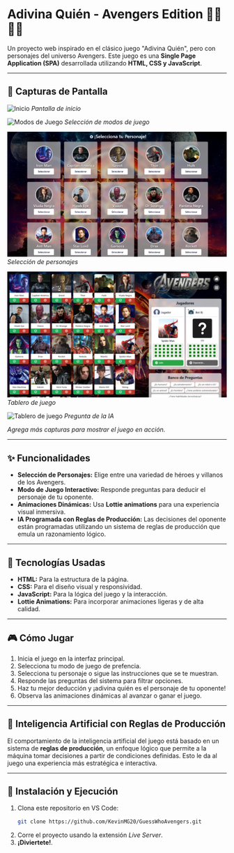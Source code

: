 # Adivina Quién - Avengers Edition 🦸‍♂️🦸‍♀️

Un proyecto web inspirado en el clásico juego "Adivina Quién", pero con personajes del universo Avengers. Este juego es una **Single Page Application (SPA)** desarrollada utilizando **HTML, CSS y JavaScript**. 

---

## 📸 Capturas de Pantalla

![Inicio](./Capturas/Start.png)
*Pantalla de inicio*

![Modos de Juego](./Capturas/GameModes.png)
*Selección de modos de juego*

![Selector de personajes](./Capturas/CharacterSelector.png)
*Selección de personajes*

![Tablero de juego](./Capturas/GameBoard.png)
*Tablero de juego*

![Tablero de juego](./Capturas/GameBoard_2.png)
*Pregunta de la IA*

_Agrega más capturas para mostrar el juego en acción._

---

## ✨ Funcionalidades

- **Selección de Personajes:** Elige entre una variedad de héroes y villanos de los Avengers.
- **Modo de Juego Interactivo:** Responde preguntas para deducir el personaje de tu oponente.
- **Animaciones Dinámicas:** Usa **Lottie animations** para una experiencia visual inmersiva.
- **IA Programada con Reglas de Producción:** Las decisiones del oponente están programadas utilizando un sistema de reglas de producción que emula un razonamiento lógico.

---

## 🌟 Tecnologías Usadas

- **HTML:** Para la estructura de la página.
- **CSS:** Para el diseño visual y responsividad.
- **JavaScript:** Para la lógica del juego y la interacción.
- **Lottie Animations:** Para incorporar animaciones ligeras y de alta calidad.

---

## 🎮 Cómo Jugar

1. Inicia el juego en la interfaz principal.
2. Selecciona tu modo de juego de prefencia.
3. Selecciona tu personaje o sigue las instrucciones que se te muestran.
4. Responde las preguntas del sistema para filtrar opciones.
5. Haz tu mejor deducción y ¡adivina quién es el personaje de tu oponente!
6. Observa las animaciones dinámicas al avanzar o ganar el juego.

---

## 🤖 Inteligencia Artificial con Reglas de Producción

El comportamiento de la inteligencia artificial del juego está basado en un sistema de **reglas de producción**, un enfoque lógico que permite a la máquina tomar decisiones a partir de condiciones definidas. Esto le da al juego una experiencia más estratégica e interactiva.

---

## 🚀 Instalación y Ejecución

1. Clona este repositorio en VS Code:
   ```bash
   git clone https://github.com/KevinMG20/GuessWhoAvengers.git
2. Corre el proyecto usando la extensión *Live Server*.
3. **¡Diviertete!**.
